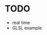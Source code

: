 <!--
{
  "title": "Blender Eevee",
  "date": "2017-07-16T09:00:39+09:00",
  "category": "",
  "tags": [],
  "draft": true
}
-->

# TODO

- real time
- GLSL example

